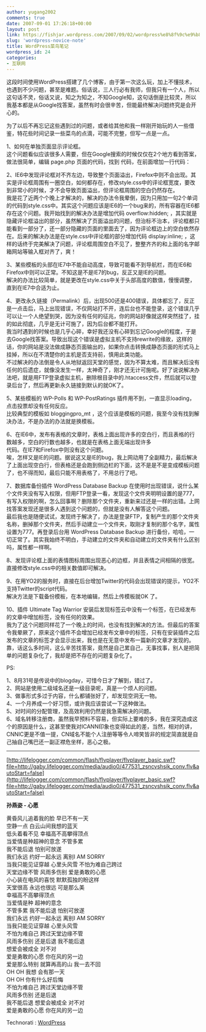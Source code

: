 ```yaml
---
author: yugang2002
comments: true
date: 2007-09-01 17:26:18+00:00
layout: post
link: https://fishjar.wordpress.com/2007/09/02/wordpress%e8%8f%9c%e9%b8%9f%e7%ac%94%e8%ae%b0/
slug: 'wordpress-novice-note'
title: WordPress菜鸟笔记
wordpress_id: 24
categories:
- 互联网
---
```


这段时间使用WordPress搭建了几个博客，由于第一次这么玩，加上不懂技术，也遇到不少问题，甚至是难题。俗话说，三人行必有我师，但我只有一个人，所以这句话不灵，俗话又说，知之为知之，不知Google知，这句话倒是比较灵，所以我基本都是从Google找答案，虽然有时会很辛苦，但能最终解决问题终究是会开心的。




为了以后不再忘记这些遇到过的问题，或者给其他和我一样刚开始玩的人一些借鉴，特花些时间记录一些菜鸟的点滴，可能不完整，但写一点是一点。




1、如何在单独页面显示评论框。  
这个问题看似应该很多人需要，但在Google搜索的时候仅仅在2个地方看到答案，做法很简单，编辑 page.php 页面的代码，找到 <?php endwhile; endif; ?> 代码，在前面增加一行代码： <?php comments_template(); ?>




2、IE6中发现评论框对不齐左边，导致整个页面溢出，Firefox中则不会出现。其实是评论框周围有一圈空白，如何都存在，修改style.css中的评论框宽度，要改到非常小的时候，才不会导致页面溢出，但评论框周围的空白仍然存在。  
我是花了近两个个晚上才解决的，解决的办法令我晕倒，因为只用加一句2个单词的代码到style.css中。其实这个问题应该是IE6的一个bug来的，所有容器在IE6都存在这个问题。我开始找到的解决办法是增加代码 overflow:hidden; ，其实就是隐藏评论框溢出的部分，虽然解决了页面溢出的问题，但治标不治本，评论框都只能看到一部分了，还一部分隐藏的页面的里面去了，因为评论框边上的空白依然存在。后来的解决办法是在style.css中评论框的部分增加代码 display:inline; ，这样的话终于完美解决了问题，评论框周围空白不见了，整整齐齐的和上面的名字邮箱网站等输入框对齐了，爽！




3、某些模板的头部在IE7中不能自动高度，导致可能看不到导航栏，而在IE6和Firefox中则可以正常。不知这是不是IE7的bug，反正又是IE的问题。  
解决的办法比较简单，就是更改在style.css中关于头部高度的数值，慢慢调整，直到在IE7中合适为止。




4、更改永久链接（Permalink）后，出现500还是400错误，具体都忘了，反正是一点击后，马上出现错误，不仅网站打不开，连后台也不能登录，这个错误几乎可以让一个人绝望到哭，因为没有任何的征兆，你的网站好像就这样突然挂了，挂的如此彻底，几乎是无计可施了，因为后台都不能打开。  
我当时遇到的时候也是几乎心碎，幸好我还没有心碎到忘记Google的程度，于是去Google找答案。导致出现这个错误是虚拟主机不支持rewrite的缘故，这样的话，你的网站是没法做成静态页面输出的，如果你点击转换成静态页面的形式马上挂掉，所以在不清楚你的主机是否支持前，慎用此类功能。  
不过解决的办法倒是令人从地狱返回天堂的感觉，因为不算太难，而且解决后没有任何的后遗症，就像没发生一样，太神奇了，刚才还无计可施呢。好了说说解决办法吧，就是用FTP登录虚拟主机，删除根目录中的.htaccess文件，然后就可以登录后台了，然后再更新永久链接到默认的就OK了。




5、某些模板的 WP-Polls 和 WP-PostRatings 插件用不到，一直显示loading，点击投票却没有任何反应。  
比较典型的模板如 bloggingpro_mt ，这个应该是模板的问题，我至今没有找到解决办法，不是办法的办法就是换模板。




6、在IE6中，发布有表格的文章时，表格上面出现许多的空白行，而且表格的行数越多，空白的行数也越多，也就是在表格上面无端出现许多<br>代码。在IE7和Firefox中则没有这个问题。  
唉，怎样又是IE的问题。据说这又是IE的bug，我上网动用了全副精力，最后解决了上面出现空白行，但表格还是会跑到侧边栏的下面，这不是是不是变成模板问题了，也不得而知，最后只能不用表格了，不用总行了吧。




7、数据库备份插件 WordPress Database Backup 在使用时出现错误，说什么某个文件夹没有写入权限，但用FTP登录一看，发现这个文件夹明明设置的是777，有写入权限的啊，怎么回事啊？删除那个文件夹，重新来过还是一样的出错。上网找答案发现还是很多人遇到这个问题的，但就是没有人解答这个问题。  
最后我也是随便试试，发现终于解决了，办法是登录FTP，复制产生的那个文件夹名称，删掉那个文件夹，然后手动建立一个文件夹，取刚才复制的那个名字，属性设置为777。再登录后台用 WordPress Database Backup 进行备份，哈哈，一切正常了。其实我始终不明白，手动建立的文件夹和自动建立的文件夹有什么区别吗，属性都一样啊。




8、发现评论框上面的表情图标周围出现恶心的边框，并且表情之间相隔的很宽。  
直接修改style.css中的相关数值即可解决。




9、在用YO2的服务时，直接在后台增加Twitter的代码会出现错误的提示，YO2不支持Twitter的script代码。  
解决方法是下载备份模板，在本地编辑，然后上传模板就OK 了。




10、插件 Ultimate Tag Warrior 安装后发现标签云中没有一个标签，在已经发布的文章中增加标签，没有任何的效果。  
我为了这个问题同样花了一个晚上的时间，也没有找到解决的方法。但最后的答案令我晕厥了，原来这个插件不会增加已经发布文章中的标签，只有在安装插件之后发布的文章的标签才会显示出来，我也是在无意中发布一篇新的文章才发现的。靠，话这么多时间，这么辛苦找答案，竟然是自己累自己，无事找事，别人是把简单的问题复杂化了，我却是把不存在的问题复杂化了。




PS:




1、8月31号是传说中的blogday，可惜今日才了解到，错过了。  
2、网站是使用二级域名还是一级目录呢，真是一个烦人的问题。  
3、做事形式多过于内容，什么都铺张好了，却发现空洞无一物。  
4、一个月养成一个好习惯，或许我应该尝试一下这种做法。  
5、对时间的分配管理，及高效利用仍然是我急需解决的问题。  
6、域名转移注册商，虽然我早预料不容易，但实际上要难的多，我在深究造成这个的原因是什么，这甚至使我对ICANN印象也变得如此的差，当然，相对的讲，CNNIC更是不值一提，CN域名不能个人注册等等令人啼笑皆非的规定简直就是自己抽自己嘴巴还一副正襟危坐样，恶心之极。




* * *





[http://lifelogger.com/common/flash/flvplayer/flvplayer_basic.swf?file=http://gaby.lifelogger.com/media/audio0/477531_zsncvshsik_conv.flv&autoStart=false](http://lifelogger.com/common/flash/flvplayer/flvplayer_basic.swf?file=http://gaby.lifelogger.com/media/audio0/477531_zsncvshsik_conv.flv&autoStart=false)




**孙燕姿 - 心愿**




黄昏风儿追着我的脸 早已不有一天  
空静一点 白云山间我想的蓝天  
低头着看不见 幸福高不高攀得顶点  
当爱情是种超神的意念 不管多累  
我不能后退 怕别可放遂  
我们永远 约好一起永远 离别I AM SORRY  
当我只能见证穿越 心里头风雪 不怕为难自己跨过  
天堂边缘不管 风雨多伤别 爱是勇敢的心愿  
小心装在电风的喜悦 默默孤独的盼这样  
天堂很高 永远也很远 可是那么美  
幸福高不高攀得顶点  
当爱情是种 超神的意念  
不管多累 我不能后退 怕别可放遂  
我们永远 约好一起永远 离别I AM SORRY  
当我只能见证穿越 心里头风雪  
不怕为难自己 跨过天堂边缘不管  
风雨多伤别 还是后退 我不能后退  
想爱会被成全 对不对  
爱是勇敢的心愿 你在风的另一边  
爱是那么特别 就算再高的山 我一去不回  
OH OH 我想 会有那一天  
OH OH 你有什么好后悔  
不怕为难自己 跨过天堂边缘不管  
风雨多伤别 还是后退  
我不能后退 想爱会被成全 对不对  
爱是勇敢的心愿 你在风的另一边





  
  Technorati : [WordPress](http://technorati.com/tag/WordPress) 

